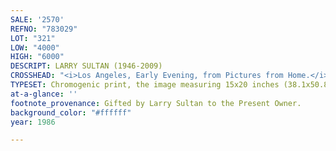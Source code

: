 ```yaml
---
SALE: '2570'
REFNO: "783029"
LOT: "321"
LOW: "4000"
HIGH: "6000"
DESCRIPT: LARRY SULTAN (1946-2009)
CROSSHEAD: "<i>Los Angeles, Early Evening, from Pictures from Home.</i>"
TYPESET: Chromogenic print, the image measuring 15x20 inches (38.1x50.8 cm.). 1986
at-a-glance: ''
footnote_provenance: Gifted by Larry Sultan to the Present Owner.
background_color: "#ffffff"
year: 1986

---
```

